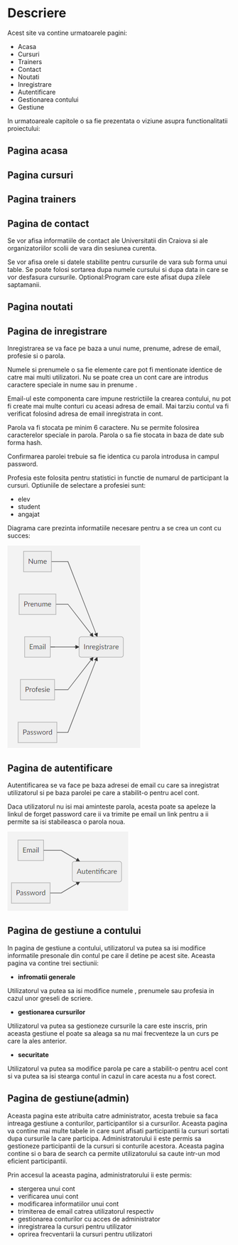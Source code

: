 # Descriere

Acest site va contine urmatoarele pagini:
* Acasa
* Cursuri
* Trainers
* Contact
* Noutati
* Inregistrare
* Autentificare
* Gestionarea contului
* Gestiune


In urmatoareale capitole o sa fie prezentata o viziune asupra functionalitatii proiectului:

## Pagina acasa

## Pagina cursuri

## Pagina trainers

## Pagina de contact

Se vor afisa informatiile de contact ale Universitatii din Craiova si ale organizatoriilor scolii de vara din sesiunea curenta.

Se vor afisa orele si datele stabilite pentru cursurile de vara sub forma unui table. Se poate folosi sortarea dupa numele cursului si dupa data in care se vor desfasura cursurile. Optional:Program care este afisat dupa zilele saptamanii.

## Pagina noutati

## Pagina de inregistrare

Inregistrarea se va face pe baza a unui nume, prenume, adrese de email, profesie si o parola.

Numele si prenumele o sa fie elemente care pot fi mentionate identice de catre mai multi utilizatori. Nu se poate crea un cont care are introdus caractere speciale in nume sau in prenume .

Email-ul este componenta care impune restrictiile la crearea contului, nu pot fi create mai multe conturi cu aceasi adresa de email. Mai tarziu contul va fi verificat folosind adresa de email inregistrata in cont.

Parola va fi stocata pe minim 6 caractere. Nu se permite folosirea caracterelor speciale in parola. Parola o sa fie stocata in baza de date sub forma hash.

Confirmarea parolei trebuie sa fie identica cu parola introdusa in campul password.

Profesia este folosita pentru statistici in functie de numarul de participant la cursuri. Optiuniile de selectare a profesiei sunt:
* elev
* student
* angajat

Diagrama care prezinta informatiile necesare pentru a se crea un cont cu succes:

![alt text](https://github.com/karmatime/summer-school/blob/master/Register.png "Register")

## Pagina de autentificare

Autentificarea se va face pe baza adresei de email cu care sa inregistrat utilizatorul si pe baza parolei pe care a stabilit-o pentru acel cont.

Daca utilizatorul nu isi mai aminteste parola, acesta poate sa apeleze la linkul de forget password care ii va trimite pe email un link pentru a ii permite sa isi stabileasca o parola noua.

![alt text](https://github.com/karmatime/summer-school/blob/master/Login.png "Login")

## Pagina de gestiune a contului

In pagina de gestiune a contului, utilizatorul va putea sa isi modifice informatile presonale din contul pe care il detine pe acest site.
Aceasta pagina va contine trei sectiunii:
 * **infromatii generale**
 
 Utilizatorul va putea sa isi modifice numele , prenumele sau profesia in cazul unor greseli de scriere.
 * **gestionarea cursurilor**
 
 Utilizatorul va putea sa gestioneze cursurile la care este inscris, prin aceasta gestiune el poate sa aleaga sa nu mai frecventeze la un curs pe care la ales anterior.
 * **securitate**
 
  Utilizatorul va putea sa modifice parola pe care a stabilit-o pentru acel cont si va putea sa isi stearga contul in cazul in care acesta nu a fost corect.


## Pagina de gestiune(admin)

Aceasta pagina este atribuita catre administrator, acesta trebuie sa faca intreaga gestiune a conturilor, participantilor si a cursurilor.
Aceasta pagina va contine mai multe tabele in care sunt afisati participantii la cursuri sortati dupa cursurile la care participa. Administratorului ii este permis sa gestioneze participantii de la cursuri si conturile acestora. Aceasta pagina contine si o bara de search ca permite utilizatorului sa caute intr-un mod eficient participantii.

Prin accesul la aceasta pagina, administratorului ii este permis:
* stergerea unui cont
* verificarea unui cont
* modificarea informatiilor unui cont
* trimiterea de email catrea utilizatorul respectiv
* gestionarea conturilor cu acces de administrator
* inregistrarea la cursuri pentru utilizator
* oprirea frecventarii la cursuri pentru utilizatori
